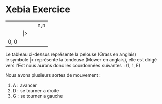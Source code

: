# Xebia Exercice

<table>
    <tbody>
        <tr>
            <td></td>
            <td></td>
            <td></td>
            <td align="right" >n,n</td>
        </tr>
        <tr>
            <td></td>
            <td>|></td>
            <td></td>
            <td></td>
        </tr>
        <tr>
            <td>0, 0</td>
            <td></td>
            <td></td>
            <td></td>
        </tr>
    </tbody>
</table>

Le tableau ci-dessus représente la pelouse (Grass en anglais) <br/>
le symbole |> représente la tondeuse (Mower en anglais), elle est dirigé vers l'Est nous aurons donc les coordonnées suivantes : (1, 1, E) <br/>

Nous avons plusieurs sortes de mouvement :  <br/>
<ol>
    <li> A : avancer </li>
    <li> D : se tourner a droite </li>
    <li> G : se tourner a gauche </li>
</ol>